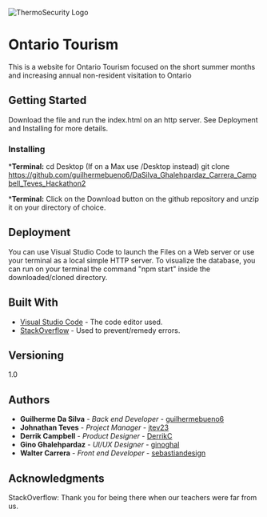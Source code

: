 ![ThermoSecurity Logo](images/ThermoSecurity+Text.svg)
# Ontario Tourism

This is a website for Ontario Tourism focused on the short summer months and increasing annual non-resident visitation to Ontario

## Getting Started

Download the file and run the index.html on an http server. See Deployment and Installing for more details.

### Installing

***Terminal:**
          cd Desktop (If on a Max use /Desktop instead)
          git clone https://github.com/guilhermebueno6/DaSilva_Ghalehpardaz_Carrera_Campbell_Teves_Hackathon2
          
 ***Terminal:**
          Click on the Download button on the github repository and unzip it on your directory of choice.

## Deployment
You can use Visual Studio Code to launch the Files on a Web server or use your terminal as a local simple HTTP server. To visualize the database, you can run on your terminal the command "npm start" inside the downloaded/cloned directory.

## Built With

* [Visual Studio Code](https://code.visualstudio.com/) - The code editor used.
* [StackOverflow](https://stackoverflow.com/) - Used to prevent/remedy errors.

## Versioning

1.0 

## Authors

* **Guilherme Da Silva** - *Back end Developer* - [guilhermebueno6](https://github.com/guilhermebueno6)
* **Johnathan Teves** - *Project Manager* - [jtev23](https://github.com/jtev23)
* **Derrik Campbell** - *Product Designer* - [DerrikC](https://github.com/DerrikC)
* **Gino Ghalehpardaz** - *UI/UX Designer* - [ginoghal](https://github.com/ginoghal)
* **Walter Carrera** - *Front end Developer* - [sebastiandesign](https://github.com/sebastiandesign)

## Acknowledgments

StackOverflow: Thank you for being there when our teachers were far from us.
